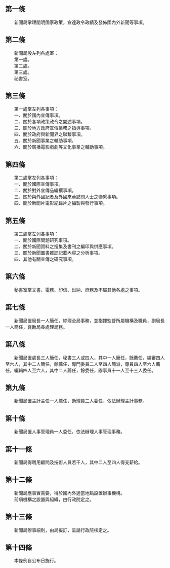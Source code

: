 第一條 
-------
　　新聞局掌理闡明國家政策，宣達政令政績及發佈國內外新聞等事項。  


第二條 
-------
　　新聞局設左列各處室：  
　　第一處。  
　　第二處。  
　　第三處。  
　　祕書室。  


第三條 
-------
　　第一處掌左列各事項：  
　　一、關於國內宣傳事項。  
　　二、關於各項政策政令之闡述事項。  
　　三、關於地方政府宣傳業務之指導事項。  
　　四、關於政府與新聞界之聯繫事項。  
　　五、關於新聞事業之輔助事項。  
　　六、關於廣播電影戲劇等文化事業之輔助事項。  


第四條 
-------
　　第二處掌左列各事項：  
　　一、關於國際宣傳事項。  
　　二、關於對外宣傳品編撰事項。  
　　三、關於與外國記者及外國來華訪問人士之聯繫事項。  
　　四、關於新聞片電影紀錄片之攝製與發行事項。  


第五條 
-------
　　第三處掌左列各事項：  
　　一、關於國際問題研究事項。  
　　二、關於新聞資料之搜集及書刊之編印與供應事項。  
　　三、關於新聞圖書雜誌記載內容之分析事項。  
　　四、其他有關宣傳之研究事項。  


第六條 
-------
　　秘書室掌文書、電務、印信、出納、庶務及不屬其他各處之事項。  


第七條 
-------
　　新聞局置局長一人簡任，綜理全局事務，並指揮監督所屬機構及職員，副局長一人簡任，襄助局長處理局務。  


第八條 
-------
　　新聞局置處長三人簡任，秘書三人或四人，其中一人簡任，餘薦任，編審四人至六人，其中二人簡任，餘薦任，專門委員二人至四人簡派，專員四人至六人薦任，編輯四人至六人，其中二人薦任，餘委任，辦事員十一人至十三人委任。  


第九條 
-------
　　新聞局置主計主任一人薦任，助理員二人委任，依法辦理主計事務。  


第十條 
-------
　　新聞局置人事管理員一人委任，依法辦理人事管理事務。  


第十一條 
---------
　　新聞局得聘用顧問及技術人員若干人，其中二人至四人得支薪給。  


第十二條 
---------
　　新聞局應事實需要，得於國內外適當地點設置辦事機構。  
　　前項機構之設置與組織，由行政院定之。  


第十三條 
---------
　　新聞局辦事細則，由局擬訂，呈請行政院核定之。  


第十四條 
---------
　　本條例自公布日施行。